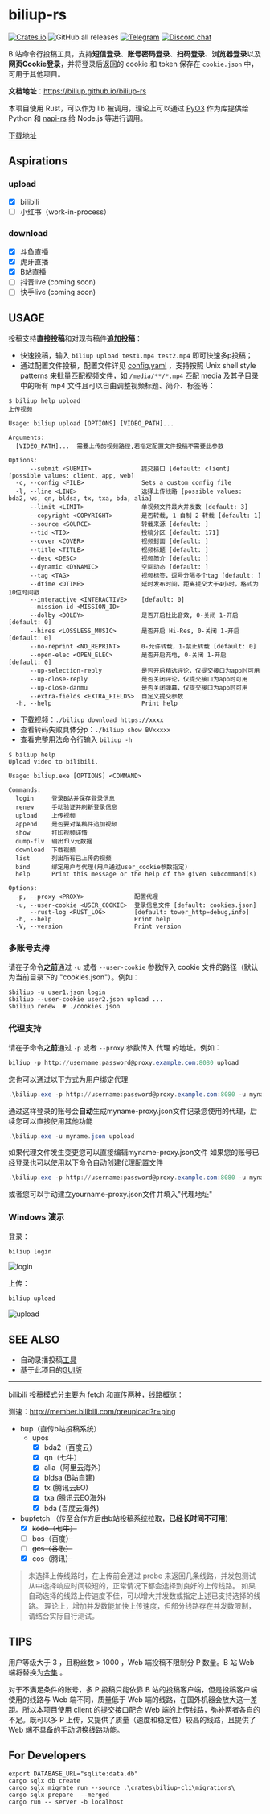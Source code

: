 # biliup-rs

[![Crates.io](https://img.shields.io/crates/v/biliup)](https://crates.io/crates/biliup)
![GitHub all releases](https://img.shields.io/github/downloads/forgqi/biliup-rs/total)
[![Telegram](https://img.shields.io/badge/Telegram-Group-blue.svg?logo=telegram)](https://t.me/+IkpIABHqy6U0ZTQ5)
[![Discord chat][discord-badge]][discord-url]

[discord-badge]: https://img.shields.io/discord/1015494098481852447.svg?logo=discord
[discord-url]: https://discord.gg/shZmdxDFB7
B 站命令行投稿工具，支持**短信登录**、**账号密码登录**、**扫码登录**、**浏览器登录**以及**网页Cookie登录**，并将登录后返回的 cookie 和 token 保存在 `cookie.json` 中，可用于其他项目。

**文档地址**：<https://biliup.github.io/biliup-rs>

本项目使用 Rust，可以作为 lib 被调用，理论上可以通过 [PyO3](https://github.com/PyO3/pyo3) 作为库提供给 Python 和 [napi-rs](https://github.com/napi-rs/napi-rs) 给 Node.js 等进行调用。

[下载地址](https://github.com/ForgQi/biliup-rs/releases)

## Aspirations

### upload

- [x] bilibili
- [ ] 小红书（work-in-process）

### download

- [x] 斗鱼直播
- [x] 虎牙直播
- [x] B站直播
- [ ] 抖音live (coming soon)
- [ ] 快手live (coming soon)

## USAGE

投稿支持**直接投稿**和对现有稿件**追加投稿**：

- 快速投稿，输入 `biliup upload test1.mp4 test2.mp4` 即可快速多p投稿；
- 通过配置文件投稿，配置文件详见 [config.yaml](examples/config.yaml) ，支持按照 Unix shell style patterns 来批量匹配视频文件，如 `/media/**/*.mp4` 匹配 media 及其子目录中的所有 mp4 文件且可以自由调整视频标题、简介、标签等：

```shell
$ biliup help upload
上传视频

Usage: biliup upload [OPTIONS] [VIDEO_PATH]...

Arguments:
  [VIDEO_PATH]...  需要上传的视频路径,若指定配置文件投稿不需要此参数

Options:
      --submit <SUBMIT>              提交接口 [default: client] [possible values: client, app, web]
  -c, --config <FILE>                Sets a custom config file
  -l, --line <LINE>                  选择上传线路 [possible values: bda2, ws, qn, bldsa, tx, txa, bda, alia]
      --limit <LIMIT>                单视频文件最大并发数 [default: 3]
      --copyright <COPYRIGHT>        是否转载, 1-自制 2-转载 [default: 1]
      --source <SOURCE>              转载来源 [default: ]
      --tid <TID>                    投稿分区 [default: 171]
      --cover <COVER>                视频封面 [default: ]
      --title <TITLE>                视频标题 [default: ]
      --desc <DESC>                  视频简介 [default: ]
      --dynamic <DYNAMIC>            空间动态 [default: ]
      --tag <TAG>                    视频标签，逗号分隔多个tag [default: ]
      --dtime <DTIME>                延时发布时间，距离提交大于4小时，格式为10位时间戳
      --interactive <INTERACTIVE>    [default: 0]
      --mission-id <MISSION_ID>
      --dolby <DOLBY>                是否开启杜比音效, 0-关闭 1-开启 [default: 0]
      --hires <LOSSLESS_MUSIC>       是否开启 Hi-Res, 0-关闭 1-开启 [default: 0]
      --no-reprint <NO_REPRINT>      0-允许转载，1-禁止转载 [default: 0]
      --open-elec <OPEN_ELEC>        是否开启充电, 0-关闭 1-开启 [default: 0]
      --up-selection-reply           是否开启精选评论，仅提交接口为app时可用
      --up-close-reply               是否关闭评论，仅提交接口为app时可用
      --up-close-danmu               是否关闭弹幕，仅提交接口为app时可用
      --extra-fields <EXTRA_FIELDS>  自定义提交参数
  -h, --help                         Print help
```

- 下载视频：`./biliup download https://xxxx`
- 查看转码失败具体分p：`./biliup show BVxxxxx`
- 查看完整用法命令行输入 `biliup -h`

```shell
$ biliup help
Upload video to bilibili.

Usage: biliup.exe [OPTIONS] <COMMAND>

Commands:
  login     登录B站并保存登录信息
  renew     手动验证并刷新登录信息
  upload    上传视频
  append    是否要对某稿件追加视频
  show      打印视频详情
  dump-flv  输出flv元数据
  download  下载视频
  list      列出所有已上传的视频
  bind      绑定用户与代理(用户通过user_cookie参数指定)
  help      Print this message or the help of the given subcommand(s)

Options:
  -p, --proxy <PROXY>              配置代理
  -u, --user-cookie <USER_COOKIE>  登录信息文件 [default: cookies.json]
      --rust-log <RUST_LOG>        [default: tower_http=debug,info]
  -h, --help                       Print help
  -V, --version                    Print version
```

### 多账号支持

请在子命令**之前**通过 `-u` 或者 `--user-cookie` 参数传入 cookie 文件的路径（默认为当前目录下的 "cookies.json"）。例如：

```shell
$biliup -u user1.json login
$biliup --user-cookie user2.json upload ...
$biliup renew  # ./cookies.json
```

### 代理支持

请在子命令**之前**通过 `-p` 或者 `--proxy` 参数传入 代理 的地址。例如：
```powershell
biliup -p http://username:password@proxy.example.com:8080 upload
```
您也可以通过以下方式为用户绑定代理
```powershell
.\biliup.exe -p http://username:password@proxy.example.com:8080 -u myname.json login
```
通过这样登录的账号会**自动**生成myname-proxy.json文件记录您使用的代理，后续您可以直接使用其他功能
```powershell
.\biliup.exe -u myname.json upoload
```
如果代理文件发生变更您可以直接编辑myname-proxy.json文件
如果您的账号已经登录也可以使用以下命令自动创建代理配置文件
```powershell
.\biliup.exe -p http://username:password@proxy.example.com:8080 -u myname2.json bind
```
或者您可以手动建立yourname-proxy.json文件并填入"代理地址"
### Windows 演示

登录：

```powershell
biliup login
```

![login](.github/resource/login.gif)

上传：

```powershell
biliup upload
```

![upload](.github/resource/upload.gif)

## SEE ALSO

- 自动录播投稿[工具](https://github.com/ForgQi/biliup)
- 基于此项目的[GUI版](https://github.com/ForgQi/Caution)

___

bilibili 投稿模式分主要为 fetch 和直传两种，线路概览：

测速：<http://member.bilibili.com/preupload?r=ping>

- bup（直传b站投稿系统）
  - upos
    - [x] bda2（百度云）
    - [x] qn（七牛）
    - [x] alia（阿里云海外）
    - [x] bldsa (B站自建)
    - [x] tx (腾讯云EO)
    - [x] txa (腾讯云EO海外)
    - [x] bda (百度云海外)
- bupfetch （传至合作方后由b站投稿系统拉取，**已经长时间不可用**）
  - [x] ~~kodo（七牛）~~
  - [ ] ~~bos（百度）~~
  - [ ] ~~gcs（谷歌）~~
  - [x] ~~cos（腾讯）~~

 > 未选择上传线路时，在上传前会通过 probe 来返回几条线路，并发包测试从中选择响应时间较短的，正常情况下都会选择到良好的上传线路。
 > 如果自动选择的线路上传速度不佳，可以增大并发数或指定上述已支持选择的线路。
 > 理论上，增加并发数能加快上传速度，但部分线路存在并发数限制，请结合实际自行测试。

## TIPS

用户等级大于 3 ，且粉丝数 > 1000 ，Web 端投稿不限制分 P 数量。B 站 Web 端将替换为[合集](https://www.bilibili.com/read/cv14762048) 。

对于不满足条件的账号，多 P 投稿只能依靠 B 站的投稿客户端，但是投稿客户端使用的线路与 Web 端不同，质量低于 Web 端的线路，在国外机器会放大这一差距。所以本项目使用 client 的提交接口配合 Web 端的上传线路，弥补两者各自的不足。既可以多 P 上传，又提供了质量（速度和稳定性）较高的线路，且提供了 Web 端不具备的手动切换线路功能。

## For Developers

```shell
export DATABASE_URL="sqlite:data.db"
cargo sqlx db create
cargo sqlx migrate run --source .\crates\biliup-cli\migrations\
cargo sqlx prepare  --merged
cargo run -- server -b localhost
```
